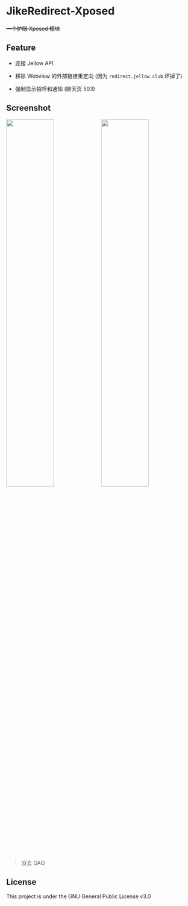 # JikeRedirect-Xposed

~~一个护眼 Xposed 模块~~

## Feature

- 连接 Jellow API

- 移除 Webview 的外部链接重定向 (因为 `redirect.jellow.club` 坏掉了)

- 强制显示招呼和通知 (聊天页 503)

## Screenshot

<img src="https://user-images.githubusercontent.com/26399680/63209559-1f976400-c115-11e9-82fe-6cbeef580d04.jpg" width="50%"/><img src="https://user-images.githubusercontent.com/26399680/63209558-1f976400-c115-11e9-85b6-494fb00cd81a.jpg" width="50%"/>

> 没去 QAQ

## License

This project is under the GNU General Public License v3.0